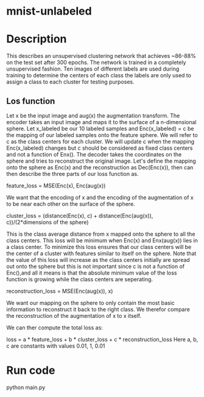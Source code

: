 # mnist-unlabeled
# Description
This describes an unsupervised clustering network that achieves ~86-88% on the test set after 300 epochs.
The network is trained in a completely unsupervised fashion.
Ten images of different labels are used during training to determine the centers of each class the labels are only used to assign a class to each cluster for testing purposes.

## Los function
Let x be the input image and aug(x) the augmentation transform. The encoder takes an input image and maps it to the surface of a n-dimensional sphere.
Let x_labeled be our 10 labeled samples and Enc(x_labeled) = c be the mapping of our labeled samples onto the feature sphere.
We will refer to c as the class centers for each cluster. We will update c when the mapping Enc(x_labeled) changes but c should be considered as fixed class centers and not a function of Enx().
The decoder takes the coordinates on the sphere and tries to reconstruct the original image.
Let's define the mapping onto the sphere as Enc(x) and the reconstruction as Dec(Enc(x)), then can then describe the three parts of our loss function as.

feature_loss = MSE(Enc(x), Enc(aug(x))

We want that the encoding of x and the encoding of the augmentation of x to be near each other on the surface of the sphere.

cluster_loss = (distance(Enc(x), c) + distance(Enc(aug(x)), c))/(2*dimensions of the sphere)

This is the class average distance from x mapped onto the sphere to all the class centers. 
This loss will be minimum when Enc(x) and Enx(aug(x)) lies in a class center.
To minimize this loss ensures that our class centers will be the center of a cluster with features similar to itself on the sphere.
Note that the value of this loss will increase as the class centers initially are spread out onto the sphere but this is not important since c is not a function of Enc(),and all it means is that the absolute minimum value of the loss function is growing while the class centers are seperating.

reconstruction_loss = MSE(Enc(aug(x)), x)

We want our mapping on the sphere to only contain the most basic information to reconstruct it back to the right class.
We therefor compare the reconstruction of the augmentation of x to x itself.

We can ther compute the total loss as:

loss = a * feature_loss + b * cluster_loss + c * reconstruction_loss
Here a, b, c are constants with values 0.01, 1, 0.01

# Run code
python main.py
